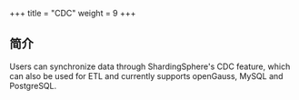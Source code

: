 +++
title = "CDC"
weight = 9
+++

## 简介

Users can synchronize data through ShardingSphere's CDC feature, which can also be used for ETL and currently supports openGauss, MySQL and PostgreSQL.